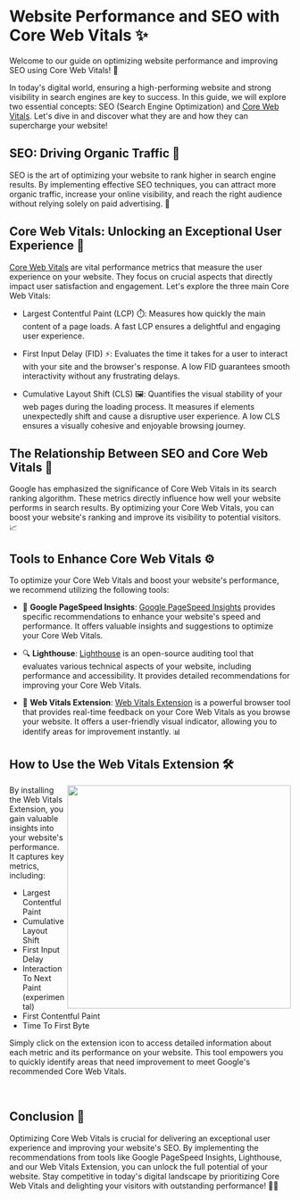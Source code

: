 # Website Performance and SEO with Core Web Vitals ✨

Welcome to our guide on optimizing website performance and improving SEO using Core Web Vitals! 🚀

In today's digital world, ensuring a high-performing website and strong visibility in search engines are key to success. In this guide, we will explore two essential concepts: SEO (Search Engine Optimization) and [Core Web Vitals](https://web.dev/vitals/). Let's dive in and discover what they are and how they can supercharge your website!

## SEO: Driving Organic Traffic 🚀

SEO is the art of optimizing your website to rank higher in search engine results. By implementing effective SEO techniques, you can attract more organic traffic, increase your online visibility, and reach the right audience without relying solely on paid advertising. 💪

## Core Web Vitals: Unlocking an Exceptional User Experience 🌈

[Core Web Vitals](https://web.dev/vitals/) are vital performance metrics that measure the user experience on your website. They focus on crucial aspects that directly impact user satisfaction and engagement. Let's explore the three main Core Web Vitals:

- Largest Contentful Paint (LCP) ⏱️: Measures how quickly the main content of a page loads. A fast LCP ensures a delightful and engaging user experience.

- First Input Delay (FID) ⚡: Evaluates the time it takes for a user to interact with your site and the browser's response. A low FID guarantees smooth interactivity without any frustrating delays.

- Cumulative Layout Shift (CLS) 🖼️: Quantifies the visual stability of your web pages during the loading process. It measures if elements unexpectedly shift and cause a disruptive user experience. A low CLS ensures a visually cohesive and enjoyable browsing journey.

## The Relationship Between SEO and Core Web Vitals 🤝

Google has emphasized the significance of Core Web Vitals in its search ranking algorithm. These metrics directly influence how well your website performs in search results. By optimizing your Core Web Vitals, you can boost your website's ranking and improve its visibility to potential visitors. 📈

## Tools to Enhance Core Web Vitals ⚙️

To optimize your Core Web Vitals and boost your website's performance, we recommend utilizing the following tools:

- 🚀 **Google PageSpeed Insights**: [Google PageSpeed Insights](https://pagespeed.web.dev/) provides specific recommendations to enhance your website's speed and performance. It offers valuable insights and suggestions to optimize your Core Web Vitals.

- 🔍 **Lighthouse**: [Lighthouse](https://developer.chrome.com/docs/lighthouse/overview/) is an open-source auditing tool that evaluates various technical aspects of your website, including performance and accessibility. It provides detailed recommendations for improving your Core Web Vitals.

- 🎯 **Web Vitals Extension**: [Web Vitals Extension](https://chrome.google.com/webstore/detail/web-vitals/ahfhijdlegdabablpippeagghigmibma) is a powerful browser tool that provides real-time feedback on your Core Web Vitals as you browse your website. It offers a user-friendly visual indicator, allowing you to identify areas for improvement instantly. 📊

## How to Use the Web Vitals Extension 🛠️

<picture>
  <source media="(prefers-color-scheme: dark)" alt="" align="right" width="400px" srcset="https://github.com/nanlabs/frontend-reference/assets/17727170/626001bb-1ebc-494f-ab49-8d70d0acd36f"/>
  <img alt="" align="right" width="400px" src="https://github.com/nanlabs/frontend-reference/assets/17727170/626001bb-1ebc-494f-ab49-8d70d0acd36f"/>
</picture>

By installing the Web Vitals Extension, you gain valuable insights into your website's performance. It captures key metrics, including:

- Largest Contentful Paint
- Cumulative Layout Shift
- First Input Delay
- Interaction To Next Paint (experimental)
- First Contentful Paint
- Time To First Byte

Simply click on the extension icon to access detailed information about each metric and its performance on your website. This tool empowers you to quickly identify areas that need improvement to meet Google's recommended Core Web Vitals.

<br />

## Conclusion 🌟

Optimizing Core Web Vitals is crucial for delivering an exceptional user experience and improving your website's SEO. By implementing the recommendations from tools like Google PageSpeed Insights, Lighthouse, and our Web Vitals Extension, you can unlock the full potential of your website. Stay competitive in today's digital landscape by prioritizing Core Web Vitals and delighting your visitors with outstanding performance! 💪🚀
